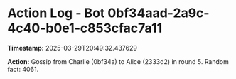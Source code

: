 # Action Log - Bot 0bf34aad-2a9c-4c40-b0e1-c853cfac7a11

**Timestamp:** 2025-03-29T20:49:32.437629

**Action:**
Gossip from Charlie (0bf34a) to Alice (2333d2) in round 5. Random fact: 4061.
